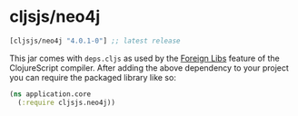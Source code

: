# cljsjs/neo4j

[](dependency)
```clojure
[cljsjs/neo4j "4.0.1-0"] ;; latest release
```
[](/dependency)

This jar comes with `deps.cljs` as used by the [Foreign Libs][flibs] feature
of the ClojureScript compiler. After adding the above dependency to your project
you can require the packaged library like so:

```clojure
(ns application.core
  (:require cljsjs.neo4j))
```

[flibs]: https://clojurescript.org/reference/packaging-foreign-deps
